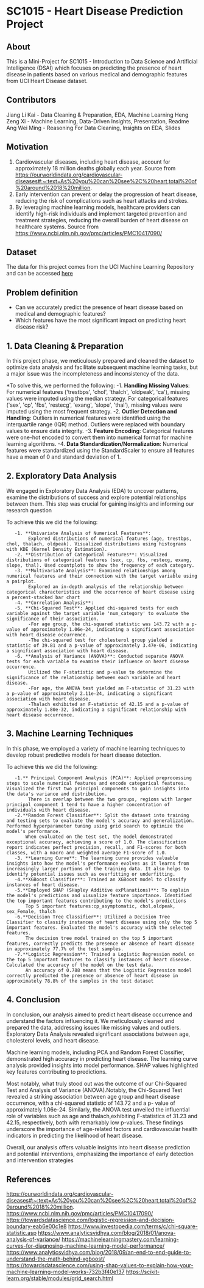 # SC1015 - Heart Disease Prediction Project

## About
This is a Mini-Project for SC1015 - Introduction to Data Science and Artificial Intelligence (DSAI) which focuses on predicting the presence of heart disease in patients based on various medical and demographic features from UCI Heart Disease dataset.

## Contributors
Jiang Li Kai - Data Cleaning & Preparation, EDA, Machine Learning
Heng Zeng Xi - Machine Learning, Data-Driven Insights, Presentation, Readme
Ang Wei Ming - Reasoning For Data Cleaning, Insights on EDA, Slides

## Motivation
1. Cardiovascular diseases, including heart disease, account for approximately 18 million deaths globally each year. Source from https://ourworldindata.org/cardiovascular-diseases#:~:text=As%20you%20can%20see%2C%20heart,total%20of%20around%2018%20million.
2. Early intervention can prevent or delay the progression of heart disease, reducing the risk of complications such as heart attacks and strokes.
3. By leveraging machine learning models, healthcare providers can identify high-risk individuals and implement targeted prevention and treatment strategies, reducing the overall burden of heart disease on healthcare systems.
   Source from https://www.ncbi.nlm.nih.gov/pmc/articles/PMC10417090/

## Dataset
The data for this project comes from the UCI Machine Learning Repository and can be accessed [here](https://archive.ics.uci.edu/ml/datasets/Heart+Disease)

## Problem definition
* Can we accurately predict the presence of heart disease based on medical and demographic features?
* Which features have the most significant impact on predicting heart disease risk?

## 1. Data Cleaning & Preparation
   In this project phase, we meticulously prepared and cleaned the dataset to optimize data analysis and facilitate subsequent machine learning tasks, but a major issue was the incompleteness and inconsistency of the data.

   *To solve this, we performed the following:
    -1. **Handling Missing Values**: For numerical features ('trestbps', 'chol', 'thalch', 'oldpeak', 'ca'), missing values were imputed using the median strategy.
            For categorical features ('sex', 'cp', 'fbs', 'restecg', 'exang', 'slope', 'thal'), missing values were imputed using the most frequent strategy.
   -2. **Outlier Detection and Handling**: Outliers in numerical features were identified using the interquartile range (IQR) method.
            Outliers were replaced with boundary values to ensure data integrity.
    -3. **Feature Encoding**: Categorical features were one-hot encoded to convert them into numerical format for machine learning algorithms.
    -4. **Data Standardization/Normalization**: Numerical features were standardized using the StandardScaler to ensure all features have a mean of 0 and standard deviation of 1.

## 2. Exploratory Data Analysis
   We engaged in Exploratory Data Analysis (EDA) to uncover patterns, examine the distributions of success and explore potential relationships between them. This step was crucial for gaining insights and informing our research question

   To achieve this we did the following:

       -1. **Univariate Analysis of Numerical Features**:
            Explored distributions of numerical features (age, trestbps, chol, thalach, oldpeak). Visualized distributions using histograms with KDE (Kernel Density Estimation).
       -2. **Distribution of Categorical Features**: Visualized distributions of categorical features (sex, cp, fbs, restecg, exang, slope, thal). Used countplots to show the frequency of each category.
       -3. **Multivariate Analysis**: Examined relationships among numerical features and their connection with the target variable using a pairplot. 
            Explored an in-depth analysis of the relationship between categorical characteristics and the occurrence of heart disease using a percent-stacked bar chart
       -4. **Correlation Analysis**: 
       -5. **Chi-Squared Test**: Applied chi-squared tests for each variable against the target variable 'num_category' to evaluate the significance of their association. 
            -For age group, the chi-squared statistic was 143.72 with a p-value of approximately 1.06e-24, indicating a significant association with heart disease occurrence.
            -The chi-squared test for cholesterol group yielded a statistic of 39.81 and a p-value of approximately 3.47e-06, indicating a significant association with heart disease.
       -6. **Analysis of Variance (ANOVA)**: Conducted separate ANOVA tests for each variable to examine their influence on heart disease occurrence. 
            Utilized the F-statistic and p-value to determine the significance of the relationship between each variable and heart disease.
            -For age, the ANOVA test yielded an F-statistic of 31.23 with a p-value of approximately 2.11e-24, indicating a significant association with heart disease.
            -Thalach exhibited an F-statistic of 42.15 and a p-value of approximately 1.80e-32, indicating a significant relationship with heart disease occurrence.
   
## 3. Machine Learning Techniques
   In this phase, we employed a variety of machine learning techniques to develop robust predictive models for heart disease detection. 
  
   To achieve this we did the following:

       -1.** Principal Component Analysis (PCA)**: Applied preprocessing steps to scale numerical features and encode categorical features. Visualized the first two principal components to gain insights into the data's variance and distribution.
            There is overlap between the two groups, regions with larger principal component 1 tend to have a higher concentration of individuals with heart disease.
       -2.**Random Forest Classifier**: Split the dataset into training and testing sets to evaluate the model's accuracy and generalization. Performed hyperparameter tuning using grid search to optimize the model's performance.
           When evaluated on the test set, the model demonstrated exceptional accuracy, achieving a score of 1.0. The classification report indicates perfect precision, recall, and F1-scores for both classes, with a macro and weighted average F1-score of 1.0.
       -3. **Learning Curve**: The learning curve provides valuable insights into how the model's performance evolves as it learns from increasingly larger portions of the training data. It also helps to identify potential issues such as overfitting or underfitting.
       -4.**XGBoost Classifier**: Trained an XGBoost model to classify instances of heart disease.
       -5.**Employed SHAP (SHapley Additive exPlanations)**: To explain the model's predictions and visualize feature importance. Identified the top important features contributing to the model's predictions
           Top 5 important features:cp_asymptomatic, chol,oldpeak, sex_Female, thalch
       -6.**Decision Tree Classifier**: Utilized a Decision Tree Classifier to classify instances of heart disease using only the top 5 important features. Evaluated the model's accuracy with the selected features.
           The decision tree model trained on the top 5 important features, correctly predicts the presence or absence of heart disease in approximately 77.7% of the test samples.
       -7.**Logistic Regression**: Trained a Logistic Regression model on the top 5 important features to classify instances of heart disease. Calculated the accuracy of the model on the test data.
           An accuracy of 0.788 means that the Logistic Regression model correctly predicted the presence or absence of heart disease in approximately 78.8% of the samples in the test dataset
    


## 4. Conclusion
   In conclusion, our analysis aimed to predict heart disease occurrence and understand the factors influencing it. We meticulously cleaned and prepared the data, addressing issues like missing values and outliers. Exploratory Data Analysis revealed significant 
   associations between age, cholesterol levels, and heart disease.

  Machine learning models, including PCA and Random Forest Classifier, demonstrated high accuracy in predicting heart disease. The learning curve analysis provided insights into model performance. SHAP values highlighted key features contributing to predictions.

  Most notably, what truly stood out was the outcome of our Chi-Squared Test and Analysis of Variance (ANOVA).Notably, the Chi-Squared Test revealed a striking association between age group and heart disease occurrence, with a chi-squared statistic of 143.72 and a p- 
  value of approximately 1.06e-24. Similarly, the ANOVA test unveiled the influential role of variables such as age and thalach,exhibiting F-statistics of 31.23 and 42.15, respectively, both with remarkably low p-values.
  These findings underscore the importance of age-related factors and cardiovascular health indicators in predicting the likelihood of heart disease. 

  Overall, our analysis offers valuable insights into heart disease prediction and potential interventions, emphasizing the importance of early detection and intervention strategies



## References
https://ourworldindata.org/cardiovascular-diseases#:~:text=As%20you%20can%20see%2C%20heart,total%20of%20around%2018%20million.
https://www.ncbi.nlm.nih.gov/pmc/articles/PMC10417090/
https://towardsdatascience.com/logistic-regression-and-decision-boundary-eab6e00c1e8
https://www.investopedia.com/terms/c/chi-square-statistic.asp
https://www.analyticsvidhya.com/blog/2018/01/anova-analysis-of-variance/
https://machinelearningmastery.com/learning-curves-for-diagnosing-machine-learning-model-performance/
https://www.analyticsvidhya.com/blog/2018/09/an-end-to-end-guide-to-understand-the-math-behind-xgboost/
https://towardsdatascience.com/using-shap-values-to-explain-how-your-machine-learning-model-works-732b3f40e137
https://scikit-learn.org/stable/modules/grid_search.html

